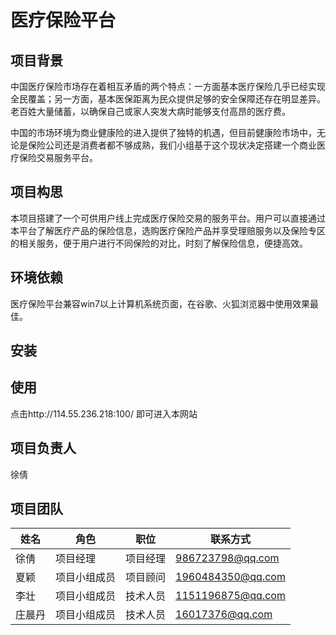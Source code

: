 # 医疗保险平台

## 项目背景

中国医疗保险市场存在着相互矛盾的两个特点：一方面基本医疗保险几乎已经实现全民覆盖；另一方面，基本医保距离为民众提供足够的安全保障还存在明显差异。老百姓大量储蓄，以确保自己或家人突发大病时能够支付高昂的医疗费。

中国的市场环境为商业健康险的进入提供了独特的机遇，但目前健康险市场中，无论是保险公司还是消费者都不够成熟，我们小组基于这个现状决定搭建一个商业医疗保险交易服务平台。

## 项目构思

本项目搭建了一个可供用户线上完成医疗保险交易的服务平台。用户可以直接通过本平台了解医疗产品的保险信息，选购医疗保险产品并享受理赔服务以及保险专区的相关服务，便于用户进行不同保险的对比，时刻了解保险信息，便捷高效。

## 环境依赖

医疗保险平台兼容win7以上计算机系统页面，在谷歌、火狐浏览器中使用效果最佳。

## 安装

## 使用

点击http://114.55.236.218:100/     即可进入本网站

## 项目负责人

徐倩

## 项目团队

| **姓名** | **角色**     | **职位** | **联系方式**      |
| -------- | ------------ | -------- | ----------------- |
| 徐倩     | 项目经理     | 项目经理 | 986723798@qq.com  |
| 夏颖     | 项目小组成员 | 项目顾问 | 1960484350@qq.com |
| 李壮     | 项目小组成员 | 技术人员 | 1151196875@qq.com |
| 庄晨丹   | 项目小组成员 | 技术人员 | 16017376@qq.com   |

 







